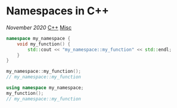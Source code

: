 # Namespaces in C++

*November 2020* [C++](programming.html#c++) [Misc](programming.html#c++-misc)

```cpp
namespace my_namespace {
    void my_function() {
        std::cout << "my_namespace::my_function" << std::endl;
    }
}
```

```cpp
my_namespace::my_function();
// my_namespace::my_function

using namespace my_namespace;
my_function();
// my_namespace::my_function
```
